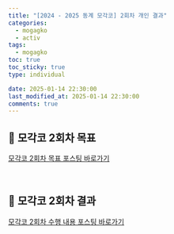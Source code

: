 ```yaml
---
title: "[2024 - 2025 동계 모각코] 2회차 개인 결과"
categories:
  - mogagko
  - activ
tags:
  - mogagko
toc: true
toc_sticky: true
type: individual

date: 2025-01-14 22:30:00
last_modified_at: 2025-01-14 22:30:00
comments: true
---
```

## 📍 모각코 2회차 목표
[모각코 2회차 목표 포스팅 바로가기](https://clr4takeoff.github.io/projects/error/2425-%EB%8F%99%EA%B3%84-%EB%AA%A8%EA%B0%81%EC%BD%94-2%ED%9A%8C%EC%B0%A8-%EB%AA%A9%ED%91%9C/)

<br>

## 📍 모각코 2회차 결과
[모각코 2회차 수행 내용 포스팅 바로가기](https://clr4takeoff.github.io/projects/error/%EC%97%B0%EA%B5%AC-%EC%84%A4%EB%AC%B8-%EA%B0%9C%EB%B0%9C-%EA%B3%BC%EC%A0%95-%EB%B0%8F-%EB%85%BC%EB%AC%B8-%EA%B2%80%ED%86%A0/)

<br>